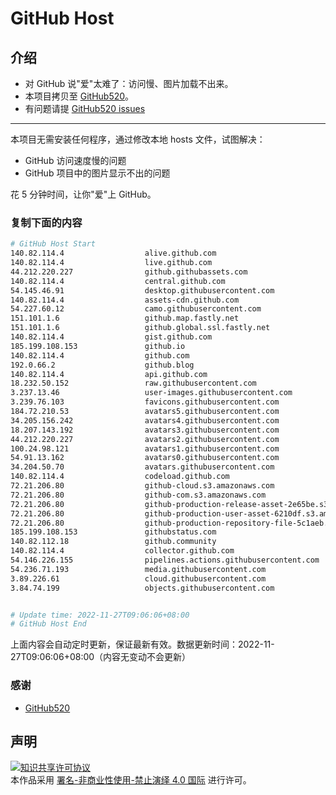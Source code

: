 # GitHub Host
## 介绍
- 对 GitHub 说"爱"太难了：访问慢、图片加载不出来。
- 本项目拷贝至 [GitHub520](https://github.com/521xueweihan/GitHub520)。
- 有问题请提 [GitHub520 issues](https://github.com/521xueweihan/GitHub520/issues/new)

---

本项目无需安装任何程序，通过修改本地 hosts 文件，试图解决：
- GitHub 访问速度慢的问题
- GitHub 项目中的图片显示不出的问题

花 5 分钟时间，让你"爱"上 GitHub。

### 复制下面的内容
```bash
# GitHub Host Start
140.82.114.4                  alive.github.com
140.82.114.4                  live.github.com
44.212.220.227                github.githubassets.com
140.82.114.4                  central.github.com
54.145.46.91                  desktop.githubusercontent.com
140.82.114.4                  assets-cdn.github.com
54.227.60.12                  camo.githubusercontent.com
151.101.1.6                   github.map.fastly.net
151.101.1.6                   github.global.ssl.fastly.net
140.82.114.4                  gist.github.com
185.199.108.153               github.io
140.82.114.4                  github.com
192.0.66.2                    github.blog
140.82.114.4                  api.github.com
18.232.50.152                 raw.githubusercontent.com
3.237.13.46                   user-images.githubusercontent.com
3.239.76.103                  favicons.githubusercontent.com
184.72.210.53                 avatars5.githubusercontent.com
34.205.156.242                avatars4.githubusercontent.com
18.207.143.192                avatars3.githubusercontent.com
44.212.220.227                avatars2.githubusercontent.com
100.24.98.121                 avatars1.githubusercontent.com
54.91.13.162                  avatars0.githubusercontent.com
34.204.50.70                  avatars.githubusercontent.com
140.82.114.4                  codeload.github.com
72.21.206.80                  github-cloud.s3.amazonaws.com
72.21.206.80                  github-com.s3.amazonaws.com
72.21.206.80                  github-production-release-asset-2e65be.s3.amazonaws.com
72.21.206.80                  github-production-user-asset-6210df.s3.amazonaws.com
72.21.206.80                  github-production-repository-file-5c1aeb.s3.amazonaws.com
185.199.108.153               githubstatus.com
140.82.112.18                 github.community
140.82.114.4                  collector.github.com
54.146.226.155                pipelines.actions.githubusercontent.com
54.236.71.193                 media.githubusercontent.com
3.89.226.61                   cloud.githubusercontent.com
3.84.74.199                   objects.githubusercontent.com


# Update time: 2022-11-27T09:06:06+08:00
# GitHub Host End

```
上面内容会自动定时更新，保证最新有效。数据更新时间：2022-11-27T09:06:06+08:00（内容无变动不会更新）

### 感谢

- [GitHub520](https://github.com/521xueweihan/GitHub520)

## 声明
<a rel="license" href="https://creativecommons.org/licenses/by-nc-nd/4.0/deed.zh"><img alt="知识共享许可协议" style="border-width: 0" src="https://licensebuttons.net/l/by-nc-nd/4.0/88x31.png"></a><br>本作品采用 <a rel="license" href="https://creativecommons.org/licenses/by-nc-nd/4.0/deed.zh">署名-非商业性使用-禁止演绎 4.0 国际</a> 进行许可。